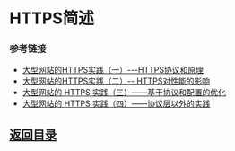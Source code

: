 # HTTPS简述

### 参考链接
* [大型网站的HTTPS实践（一）---HTTPS协议和原理](https://studygolang.com/articles/2984)  
* [大型网站的HTTPS实践（二）-- HTTPS对性能的影响](https://studygolang.com/articles/2985)  
* [大型网站的 HTTPS 实践（三）——基于协议和配置的优化](https://studygolang.com/articles/2986)  
* [大型网站的 HTTPS 实践（四）——协议层以外的实践](https://studygolang.com/articles/2987)

## [返回目录](https://github.com/MulticsYin/MulticsDevOps)
